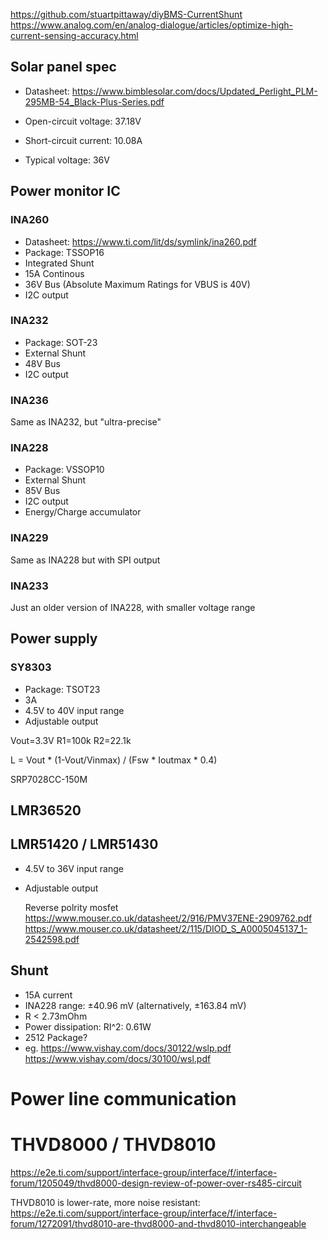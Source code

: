 https://github.com/stuartpittaway/diyBMS-CurrentShunt
https://www.analog.com/en/analog-dialogue/articles/optimize-high-current-sensing-accuracy.html

## Solar panel spec
- Datasheet: https://www.bimblesolar.com/docs/Updated_Perlight_PLM-295MB-54_Black-Plus-Series.pdf
- Open-circuit voltage: 37.18V
- Short-circuit current: 10.08A

- Typical voltage: 36V

## Power monitor IC
### INA260
- Datasheet: https://www.ti.com/lit/ds/symlink/ina260.pdf
- Package: TSSOP16
- Integrated Shunt
- 15A Continous
- 36V Bus (Absolute Maximum Ratings for VBUS is 40V)
- I2C output

### INA232
- Package: SOT-23
- External Shunt
- 48V Bus
- I2C output

### INA236
Same as INA232, but "ultra-precise"

### INA228
- Package: VSSOP10
- External Shunt
- 85V Bus
- I2C output
- Energy/Charge accumulator

### INA229
Same as INA228 but with SPI output

### INA233
Just an older version of INA228, with smaller voltage range

## Power supply
### SY8303
- Package: TSOT23 
- 3A
- 4.5V to 40V input range
- Adjustable output

Vout=3.3V
R1=100k
R2=22.1k

L = Vout * (1-Vout/Vinmax) / (Fsw * Ioutmax * 0.4)

 SRP7028CC-150M 

## LMR36520
## LMR51420 / LMR51430
- 4.5V to 36V input range
- Adjustable output

    Reverse polrity mosfet
https://www.mouser.co.uk/datasheet/2/916/PMV37ENE-2909762.pdf
https://www.mouser.co.uk/datasheet/2/115/DIOD_S_A0005045137_1-2542598.pdf

## Shunt

- 15A current
- INA228 range: ±40.96 mV (alternatively, ±163.84 mV)
- R < 2.73mOhm
- Power dissipation: RI^2: 0.61W
- 2512 Package?
- eg. https://www.vishay.com/docs/30122/wslp.pdf
    https://www.vishay.com/docs/30100/wsl.pdf

# Power line communication
# THVD8000 / THVD8010

https://e2e.ti.com/support/interface-group/interface/f/interface-forum/1205049/thvd8000-design-review-of-power-over-rs485-circuit


THVD8010 is lower-rate, more noise resistant: https://e2e.ti.com/support/interface-group/interface/f/interface-forum/1272091/thvd8010-are-thvd8000-and-thvd8010-interchangeable
